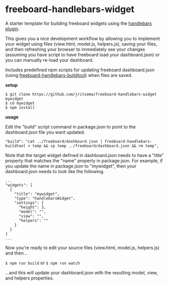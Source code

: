freeboard-handlebars-widget
============================

A starter template for building freeboard widgets using the [handlebars plugin](https://github.com/jritsema/freeboard-handlebars).

This gives you a nice development workflow by allowing you to implement your widget using files (view.html, model.js, helpers.js), saving your files, and then refreshing your browser to immediately see your changes (assuming you have script to have freeboard load your dashboard.json) or you can manually re-load your dashboard.

Includes predefined npm scripts for updating freeboard dashboard.json (using [freeboard-handlebars-buildtool](https://github.com/jritsema/freeboard-handlebars-buildtool)) when files are saved.

**setup**

```
$ git clone https://github.com/jritsema/freeboard-handlebars-widget mywidget
$ cd mywidget
$ npm install
```

**usage**

Edit the "build" script command in package.json to point to the dashboard.json file you want updated.  

```
"build": "cat ../freeboard/dashboard.json | freeboard-handlebars-buildtool > temp && cp temp ../freeboard/dashboard.json && rm temp",
```

Note that the target widget defined in dashboard.json needs to have a "title" property that matches the "name" property in package.json.  For example, if you update the name in package.json to "mywidget", then your dashboard.json needs to look like the following.

```
...
"widgets": [
  {
    "title": "mywidget",
    "type": "handlebarsWidget",
    "settings": {
      "height": 3,
      "model": "",
      "view": "",
      "helpers": ""
    }
  }
]
...
```

Now you're ready to edit your source files (view.html, model.js, helpers.js) and then...

`$ npm run build` or `$ npm run watch`

...and this will update your dashboard.json with the resulting model, view, and helpers properties.

